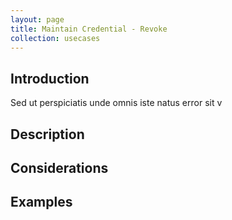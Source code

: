 ```yaml
---
layout: page
title: Maintain Credential - Revoke
collection: usecases
---
```


## Introduction

Sed ut perspiciatis unde omnis iste natus error sit v

## Description

## Considerations

## Examples
